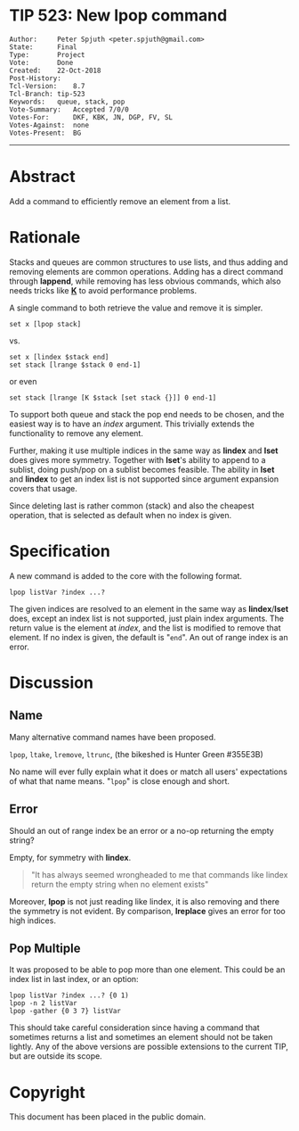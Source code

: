 # TIP 523: New lpop command
	Author:		Peter Spjuth <peter.spjuth@gmail.com>
	State:		Final
	Type:		Project
	Vote:		Done
	Created:	22-Oct-2018
	Post-History:
	Tcl-Version:	8.7
	Tcl-Branch:	tip-523
	Keywords:	queue, stack, pop
	Vote-Summary:   Accepted 7/0/0
	Votes-For:      DKF, KBK, JN, DGP, FV, SL
	Votes-Against:  none
	Votes-Present:  BG
-----

# Abstract

Add a command to efficiently remove an element from a list.

# Rationale

Stacks and queues are common structures to use lists, and thus adding
and removing elements are common operations.
Adding has a direct command through **lappend**, while removing has less
obvious commands, which also needs tricks like
**[K](https://wiki.tcl-lang.org/page/K)** to avoid performance problems.

A single command to both retrieve the value and remove it is simpler.

	set x [lpop stack]

vs.

	set x [lindex $stack end]
	set stack [lrange $stack 0 end-1]

or even

	set stack [lrange [K $stack [set stack {}]] 0 end-1]

To support both queue and stack the pop end needs to be chosen, and the easiest
way is to have an _index_ argument. This trivially extends the functionality to
remove any element.

Further, making it use multiple indices in the same way as **lindex** and **lset** does
gives more symmetry. Together with **lset**'s ability to append to a sublist,
doing push/pop on a sublist becomes feasible.
The ability in **lset** and **lindex** to get an index list is not supported since
argument expansion covers that usage.

Since deleting last is rather common (stack) and also the cheapest operation,
that is selected as default when no index is given.

# Specification

A new command is added to the core with the following format.

	lpop listVar ?index ...?

The given indices are resolved to an element in the same way as **lindex**/**lset**
does, except an index list is not supported, just plain index arguments.
The return value is the element at _index_, and the list is modified to
remove that element.
If no index is given, the default is "`end`".
An out of range index is an error.

# Discussion

## Name

Many alternative command names have been proposed.

`lpop`, `ltake`, `lremove`, `ltrunc`, (the bikeshed is Hunter Green #355E3B)

No name will ever fully explain what it does or match all users' expectations
of what that name means. "`lpop`" is close enough and short.

## Error

Should an out of range index be an error or a no-op returning the empty string?

Empty, for symmetry with **lindex**.

 > "It has always seemed wrongheaded to me that commands like lindex return
   the empty string when no element exists"

Moreover, **lpop** is not just reading like lindex, it is also removing and there the
symmetry is not evident. By comparison, **lreplace** gives an error for too high indices.

## Pop Multiple

It was proposed to be able to pop more than one element.
This could be an index list in last index, or an option:

	lpop listVar ?index ...? {0 1)
	lpop -n 2 listVar
	lpop -gather {0 3 7} listVar

This should take careful consideration since having a command that sometimes
returns a list and sometimes an element should not be taken lightly.
Any of the above versions are possible extensions to the current TIP, but are
outside its scope.

# Copyright

This document has been placed in the public domain.
